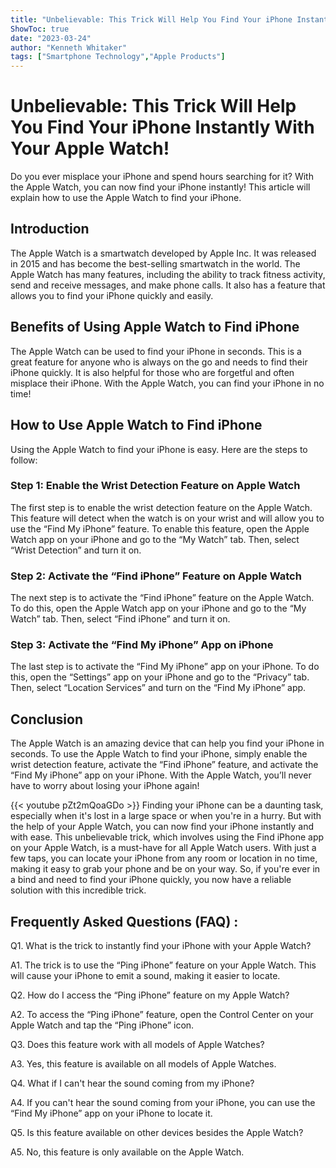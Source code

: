 ```yaml
---
title: "Unbelievable: This Trick Will Help You Find Your iPhone Instantly With Your Apple Watch!"
ShowToc: true 
date: "2023-03-24"
author: "Kenneth Whitaker" 
tags: ["Smartphone Technology","Apple Products"]
---
```

# Unbelievable: This Trick Will Help You Find Your iPhone Instantly With Your Apple Watch!

Do you ever misplace your iPhone and spend hours searching for it? With the Apple Watch, you can now find your iPhone instantly! This article will explain how to use the Apple Watch to find your iPhone.

## Introduction

The Apple Watch is a smartwatch developed by Apple Inc. It was released in 2015 and has become the best-selling smartwatch in the world. The Apple Watch has many features, including the ability to track fitness activity, send and receive messages, and make phone calls. It also has a feature that allows you to find your iPhone quickly and easily.

## Benefits of Using Apple Watch to Find iPhone

The Apple Watch can be used to find your iPhone in seconds. This is a great feature for anyone who is always on the go and needs to find their iPhone quickly. It is also helpful for those who are forgetful and often misplace their iPhone. With the Apple Watch, you can find your iPhone in no time!

## How to Use Apple Watch to Find iPhone

Using the Apple Watch to find your iPhone is easy. Here are the steps to follow:

### Step 1: Enable the Wrist Detection Feature on Apple Watch

The first step is to enable the wrist detection feature on the Apple Watch. This feature will detect when the watch is on your wrist and will allow you to use the “Find My iPhone” feature. To enable this feature, open the Apple Watch app on your iPhone and go to the “My Watch” tab. Then, select “Wrist Detection” and turn it on.

### Step 2: Activate the “Find iPhone” Feature on Apple Watch

The next step is to activate the “Find iPhone” feature on the Apple Watch. To do this, open the Apple Watch app on your iPhone and go to the “My Watch” tab. Then, select “Find iPhone” and turn it on.

### Step 3: Activate the “Find My iPhone” App on iPhone

The last step is to activate the “Find My iPhone” app on your iPhone. To do this, open the “Settings” app on your iPhone and go to the “Privacy” tab. Then, select “Location Services” and turn on the “Find My iPhone” app.

## Conclusion

The Apple Watch is an amazing device that can help you find your iPhone in seconds. To use the Apple Watch to find your iPhone, simply enable the wrist detection feature, activate the “Find iPhone” feature, and activate the “Find My iPhone” app on your iPhone. With the Apple Watch, you’ll never have to worry about losing your iPhone again!

{{< youtube pZt2mQoaGDo >}} 
Finding your iPhone can be a daunting task, especially when it's lost in a large space or when you're in a hurry. But with the help of your Apple Watch, you can now find your iPhone instantly and with ease. This unbelievable trick, which involves using the Find iPhone app on your Apple Watch, is a must-have for all Apple Watch users. With just a few taps, you can locate your iPhone from any room or location in no time, making it easy to grab your phone and be on your way. So, if you're ever in a bind and need to find your iPhone quickly, you now have a reliable solution with this incredible trick.

## Frequently Asked Questions (FAQ) :
Q1. What is the trick to instantly find your iPhone with your Apple Watch?

A1. The trick is to use the “Ping iPhone” feature on your Apple Watch. This will cause your iPhone to emit a sound, making it easier to locate.

Q2. How do I access the “Ping iPhone” feature on my Apple Watch?

A2. To access the “Ping iPhone” feature, open the Control Center on your Apple Watch and tap the “Ping iPhone” icon.

Q3. Does this feature work with all models of Apple Watches?

A3. Yes, this feature is available on all models of Apple Watches.

Q4. What if I can't hear the sound coming from my iPhone?

A4. If you can't hear the sound coming from your iPhone, you can use the “Find My iPhone” app on your iPhone to locate it.

Q5. Is this feature available on other devices besides the Apple Watch?

A5. No, this feature is only available on the Apple Watch.


